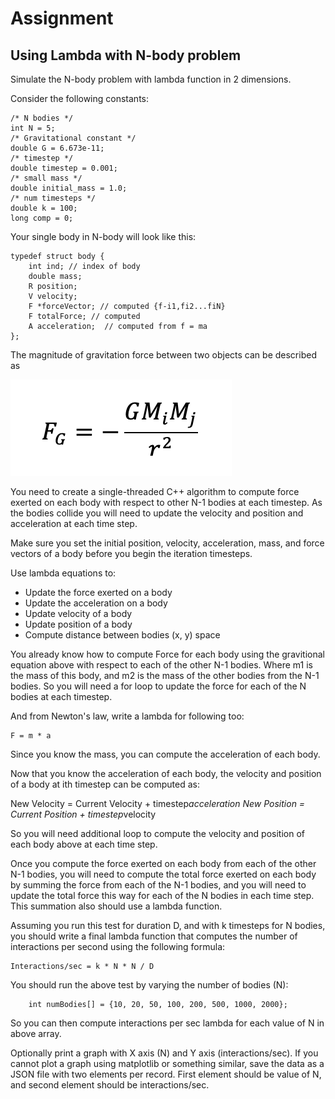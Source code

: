 # Assignment

## Using Lambda with N-body problem

Simulate the N-body problem with lambda function in 2 dimensions.

Consider the following constants:

```
/* N bodies */
int N = 5;
/* Gravitational constant */
double G = 6.673e-11;
/* timestep */
double timestep = 0.001;
/* small mass */
double initial_mass = 1.0;
/* num timesteps */
double k = 100;
long comp = 0;
```

Your single body in N-body will look like this:

```
typedef struct body {
    int ind; // index of body
    double mass;
    R position;
    V velocity;
    F *forceVector; // computed {f-i1,fi2...fiN}
    F totalForce; // computed
    A acceleration;  // computed from f = ma
};
```

The magnitude of gravitation force between two objects can be described as

<img src="formula.png" alt="Gravitation Force Equation"/>

You need to create a single-threaded C++ algorithm to compute force exerted on each body
with respect to other N-1 bodies at each timestep. As the bodies collide you will need to
update the velocity and position and acceleration at each time step.

Make sure you set the initial position, velocity, acceleration, mass, and force vectors
of a body before you begin the iteration timesteps.

Use lambda equations to:

- Update the force exerted on a body
- Update the acceleration on a body
- Update velocity of a body
- Update position of a body
- Compute distance between bodies (x, y) space

You already know how to compute Force for each body using the gravitional equation above
with respect to each of the other N-1 bodies. Where m1 is the mass of this body, and m2 is the
mass of the other bodies from the N-1 bodies. So you will need a for loop to update the
force for each of the N bodies at each timestep.

And from Newton's law, write a lambda for following too:

```
F = m * a
```

Since you know the mass, you can compute the acceleration of each body.

Now that you know the acceleration of each body, the velocity and position of a body at 
ith timestep can be computed as:

New Velocity = Current Velocity + timestep*acceleration
New Position = Current Position + timestep*velocity

So you will need additional loop to compute the velocity and position of each body above
at each time step.

Once you compute the force exerted on each body from each of the other N-1 bodies, you will
need to compute the total force exerted on each body by summing the force from each of the N-1
bodies, and you will need to update the total force this way for each of the N bodies in each
time step. This summation also should use a lambda function.

Assuming you run this test for duration D, and with k timesteps for N bodies, you should write
a final lambda function that computes the number of interactions per second using the following
formula:

```
Interactions/sec = k * N * N / D
```

You should run the above test by varying the number of bodies (N):

```
    int numBodies[] = {10, 20, 50, 100, 200, 500, 1000, 2000};
```

So you can then compute interactions per sec lambda for each value of N in above array.

Optionally print a graph with X axis (N) and Y axis (interactions/sec). If you cannot plot a 
graph using matplotlib or something similar, save the data as a JSON file with two elements per
record. First element should be value of N, and second element should be interactions/sec.
